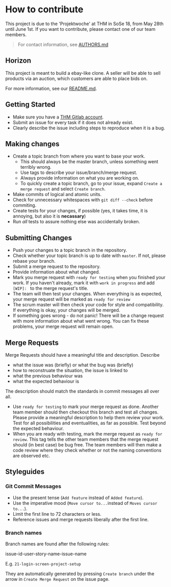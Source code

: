 # How to contribute

This project is due to the 'Projektwoche' at THM in SoSe 18, from May 28th until June 1st. If you want to contribute, 
please contact one of our team members. 

> For contact information, see [AUTHORS.md](AUTHORS.md)

## Horizon

This project is meant to build a ebay-like clone. A seller will be able to sell products via an auction, which 
customers are able to place bids on.

For more information, see our [README.md](README.md).

## Getting Started

* Make sure you have a [THM Gitlab account](https://git.thm.de/).
* Submit an issue for every task if it does not already exist.
* Clearly describe the issue including steps to reproduce when it is a bug.

## Making changes

* Create a topic branch from where you want to base your work.
    * This should always be the master branch, unless something went terribly wrong.
    * Use tags to describe your issue/branch/merge request.
    * Always provide information on what you are working on.
    * To quickly create a topic branch, go to your issue, expand `Create a merge request` and select `Create branch`.
* Make commits of logical and atomic units.
* Check for unnecessary whitespaces with `git diff --check` before commiting.
* Create tests for your changes, if possible (yes, it takes time, it is annoying, but also it is **necassary**)
* Run *all* tests to assure nothing else was accidentally broken.

## Submitting Changes

* Push your changes to a topic branch in the repository.
* Check whether your topic branch is up to date with `master`. If not, please rebase your branch.
* Submit a merge request to the repository.
* Provide information about what changed.
* Mark you merge request with `ready for testing` when you finished your work. If you haven't already, mark it with `work in progress` and add `[WIP]: ` to the merge request's title.
* The team will then test your changes. When everything is as expected, your merge request will be marked as `ready for review`
* The scrum master will then check your code for style and compatibility. If everything is okay, your changes will be merged.
* If something goes wrong - do not panic! There will be a change request with more information about what went wrong. You can fix these problems, your merge request will remain open.

## Merge Requests

Merge Requests should have a meaningful title and description. Describe 

* what the issue was (briefly) or what the bug was (briefly)
* how to reconstruate the situation, the issue is linked to
* what the previous behaviour was
* what the expected behaviour is

The description should match the standards in commit messages all over all.

* Use `ready for testing` to mark your merge request as done. Another team member should then checkout this branch and 
test all changes. Please provide a meaningful description to help them review your work. Test for all possibilities and 
eventualities, as far as possible. Test beyond the expected behaviour.
* When you are ready with testing, mark the merge request as `ready for review`. This tag tells the other team members 
that the merge request should (in best case) be bug free. The team members will then make a code review where they 
check whether or not the naming conventions are observed etc.

## Styleguides

### Git Commit Messages

* Use the present tense (`Add feature` instead of `Added feature`).
* Use the imperative mood (`Move cursor to...`instead of `Moves cursor to...`).
* Limit the first line to 72 characters or less.
* Reference issues and merge requests liberally after the first line.

### Branch names

Branch names are found after the following rules:

issue-id-user-story-name-issue-name

E.g. `21-login-screen-project-setup`

They are automatically generated by pressing `Create branch` under the arrow in `Create Merge Request` on the issue 
page.